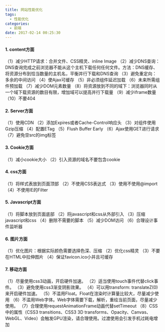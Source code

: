 ```yaml
---
title: 网站性能优化
tags:
  - 性能优化
categories:
  - 前端
date: 2017-02-14 00:25:30
---
```

#### 1. content方面
（1）减少HTTP请求：合并文件、CSS精灵、inline Image
﻿（2）减少DNS查询：DNS查询完成之前浏览器不能从这个主机下载任何任何文件。方法：DNS缓存、将资源分布到恰当数量的主机名，平衡并行下载和DNS查询
（3）避免重定向：多余的中间访问
（4）使Ajax可缓存
（5）非必须组件延迟加载
（6）未来所需组件预加载
（7）减少DOM元素数量
（8）将资源放到不同的域下：浏览器同时从一个域下载资源的数目有限，增加域可以提高并行下载量
（9）减少iframe数量
（10）不要404

#### 2. Server方面
（1）使用CDN
（2）添加Expires或者Cache-Control响应头
（3）对组件使用Gzip压缩
（4）配置ETag
（5）Flush Buffer Early
（6）Ajax使用GET进行请求
（7）避免空src的img标签

#### 3. Cookie方面
（1）减小cookie大小
（2）引入资源的域名不要包含cookie

#### 4. css方面
（1）将样式表放到页面顶部
（2）不使用CSS表达式
（3）使用<link>不使用@import
（4）不使用IE的Filter

#### 5. Javascript方面
（1）将脚本放到页面底部
（2）将javascript和css从外部引入
（3）压缩javascript和css
（4）删除不需要的脚本
（5）减少DOM访问
（6）合理设计事件监听器

#### 6. 图片方面
（1）优化图片：根据实际颜色需要选择色深、压缩
（2）优化css精灵
（3）不要在HTML中拉伸图片
（4）保证favicon.ico小并且可缓存

#### 7. 移动方面 
（1）尽量使用css3动画，开启硬件加速。
（2）适当使用touch事件代替click事件。
（3）避免使用css3渐变阴影效果。
（4）可以用transform: translateZ(0)来开启硬件加速。
（5）不滥用Float。Float在渲染时计算量比较大，尽量减少使用
（6）不滥用Web字体。Web字体需要下载，解析，重绘当前页面，尽量减少使用。
（7）合理使用requestAnimationFrame动画代替setTimeout
（8）CSS中的属性（CSS3 transitions、CSS3 3D transforms、Opacity、Canvas、WebGL、Video）会触发GPU渲染，请合理使用。过渡使用会引发手机过耗电增加










